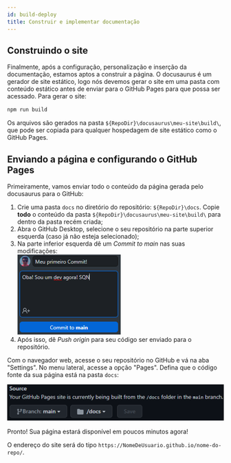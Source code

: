 ```yaml
---
id: build-deploy
title: Construir e implementar documentação
---
```


## Construindo o site
Finalmente, após a configuração, personalização e inserção da documentação, estamos aptos a construir a página. O docusaurus é um gerador de site estático, logo nós devemos gerar o site em uma pasta com conteúdo estático antes de enviar para o GitHub Pages para que possa ser acessado. Para gerar o site:
~~~bash
npm run build
~~~

Os arquivos são gerados na pasta `${RepoDir}\docusaurus\meu-site\build\`, que pode ser copiada para qualquer hospedagem de site estático como o GitHub Pages.

## Enviando a página e configurando o GitHub Pages
Primeiramente, vamos enviar todo o conteúdo da página gerada pelo docusaurus para o GitHub:
1. Crie uma pasta `docs` no diretório do repositório: `${RepoDir}\docs`. Copie **todo** o conteúdo da pasta `${RepoDir}\docusaurus\meu-site\build\` para dentro da pasta recém criada;
2. Abra o GitHub Desktop, selecione o seu repositório na parte superior esquerda (caso já não esteja selecionado);
3. Na parte inferior esquerda dê um *Commit to main* nas suas modificações:  
  ![](../../../img/commit.png)
4. Após isso, dê *Push origin* para seu código ser enviado para o repositório.

Com o navegador web, acesse o seu repositório no GitHub e vá na aba "Settings". No menu lateral, acesse a opção "Pages". Defina que o código fonte da sua página está na pasta `docs`:

![](../../../img/gh-page-config.png)

Pronto! Sua página estará disponível em poucos minutos agora!

O endereço do site será do tipo `https://NomeDeUsuario.github.io/nome-do-repo/`.